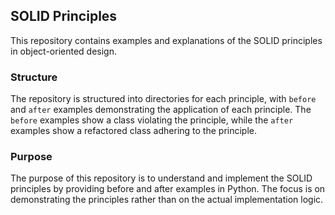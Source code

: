 ## SOLID Principles
This repository contains examples and explanations of the SOLID principles in object-oriented design.

### Structure

The repository is structured into directories for each principle, with `before` and `after` examples demonstrating the application of each principle. The `before` examples show a class violating the principle, while the `after` examples show a refactored class adhering to the principle.

### Purpose

The purpose of this repository is to understand and implement the SOLID principles by providing before and after examples in Python. The focus is on demonstrating the principles rather than on the actual implementation logic.
